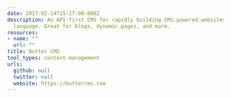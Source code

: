 ```yaml
---
date: 2017-02-14T15:17:00.000Z
description: An API-first CMS for rapidly building CMS-powered websites in any programming
  language. Great for blogs, dynamic pages, and more.
resources:
- name: ""
  url: ""
title: Butter CMS
tool_types: content-management
urls:
  github: null
  twitter: null
  website: https://buttercms.com
---
```


